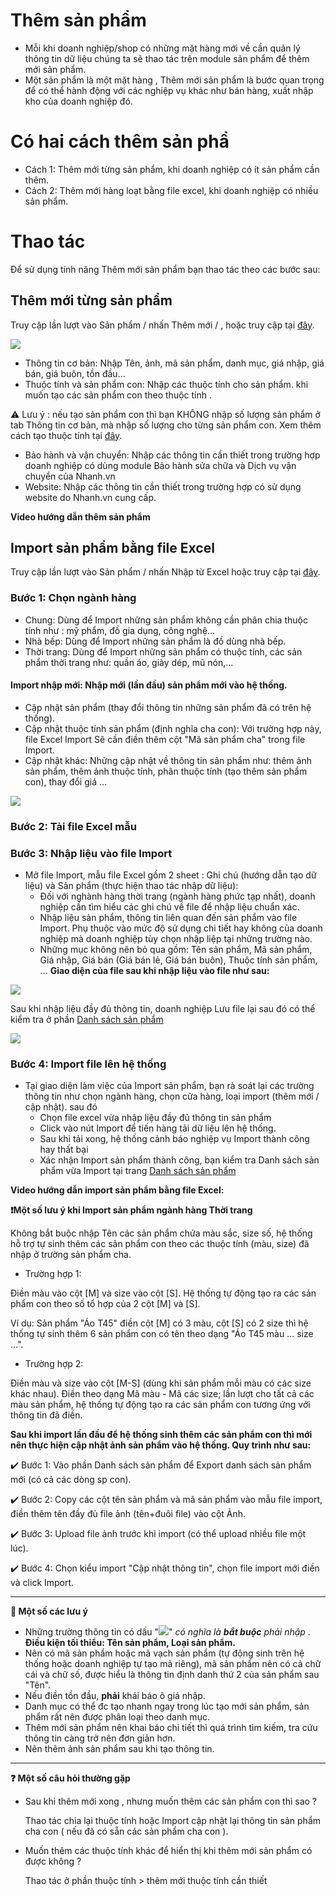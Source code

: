 # Thêm sản phẩm
* Mỗi khi doanh nghiệp/shop có những mặt hàng mới về cần quản lý thông tin dữ liệu chúng ta sẽ thao tác trên module sản phẩm để thêm mới sản phẩm.
* Một sản phẩm là một mặt hàng , Thêm mới sản phẩm là bước quan trọng để có thể hành động với các nghiệp vụ khác như bán hàng, xuất nhập kho của doanh nghiệp đó.
# Có hai cách thêm sản phẩ
* Cách 1: Thêm mới từng sản phẩm, khi doanh nghiệp có ít sản phẩm cần thêm.
* Cách 2: Thêm mới hàng loạt bằng file excel, khi doanh nghiệp có nhiều sản phẩm.
# Thao tác
Để sử dụng tính năng Thêm mới sản phẩm bạn thao tác theo các bước sau:
## Thêm mới từng sản phẩm
Truy cập lần lượt vào Sản phẩm / nhấn Thêm mới / , hoặc truy cập tại [đây](https://new.nhanh.vn/product/item/add).

![](https://raw.githubusercontent.com/nhanhapi/manual/master/docs/san-pham/img/sp-themsp-formdongian.png)

* Thông tin cơ bản: Nhập Tên, ảnh, mã sản phẩm, danh mục, giá nhập, giá bán, giá buôn, tồn đầu...
* Thuộc tính và sản phẩm con: Nhập các thuộc tính cho sản phẩm. khi muốn tạo các sản phẩm con theo thuộc tính . 

:warning: Lưu ý : nếu tạo sản phẩm con thì bạn KHÔNG nhập số lượng sản phẩm ở tab Thông tin cơ bản, mà nhập số lượng cho từng sản phẩm con. 
Xem thêm cách tạo thuộc tính tại [đây](https://manual.nhanh.vn/san-pham/them-san-pham/tao-thuoc-tinh-cho-san-pham).
* Bảo hành và vận chuyển: Nhập các thông tin cần thiết trong trường hợp doanh nghiệp có dùng module Bảo hành sửa chữa và Dịch vụ vận chuyển của Nhanh.vn
* Website: Nhập các thông tin cần thiết trong trường hợp có sử dụng website do Nhanh.vn cung cấp.

**Video hướng dẫn thêm sản phẩm**

## Import sản phẩm bằng file Excel
Truy cập lần lượt vào Sản phẩm / nhấn Nhập từ Excel  hoặc truy cập tại [đây](https://new.nhanh.vn/product/item/add?tab=excel).
### Bước 1: Chọn ngành hàng
* Chung: Dùng để Import những sản phẩm không cần phân chia thuộc tính như : mỹ phẩm, đồ gia dụng, công nghệ...
* Nhà bếp: Dùng để Import những sản phẩm là đồ dùng nhà bếp.
* Thời trang: Dùng để Import những sản phẩm có thuộc tính, các sản phẩm thời trang như: quần áo, giày dép, mũ nón,...

#### Import nhập mới: Nhập mới (lần đầu) sản phẩm mới vào hệ thống.
* Cập nhật sản phẩm (thay đổi thông tin những sản phẩm đã có trên hệ thống).
* Cập nhật thuộc tính sản phẩm (định nghĩa cha con): Với trường hợp này, file Excel Import Sẽ cần điền thêm cột "Mã sản phẩm cha" trong file Import.
* Cập nhật khác: Những cập nhật về thông tin sản phẩm như: thêm ảnh sản phẩm, thêm ảnh thuộc tính, phân thuộc tính (tạo thêm sản phẩm con), thay đổi giá ...

![](https://raw.githubusercontent.com/nhanhapi/manual/master/docs/san-pham/img/sp-themsp-excel-1.png)
 
### Bước 2: Tải file Excel mẫu
### Bước 3: Nhập liệu vào file Import
* Mở file Import, mẫu file Excel gồm 2 sheet : Ghi chú (hướng dẫn tạo dữ liệu) và Sản phẩm (thực hiện thao tác nhập dữ liệu):
  * Đối với nghành hàng thời trang (ngành hàng phức tạp nhất), doanh nghiệp cần tìm hiểu các ghi chú về file để nhập liệu chuẩn xác.
  * Nhập liệu sản phẩm, thông tin liên quan đến sản phẩm vào file Import. Phụ thuộc vào mức độ sử dụng chi tiết hay không của doanh nghiệp mà doanh nghiệp tùy chọn nhập liệp tại những trường nào. 
  * Những mục không nên bỏ qua gồm: Tên sản phẩm, Mã sản phẩm, Giá nhập, Giá bán (Giá bán lẻ, Giá bán buôn), Thuộc tính sản phẩm, ...
**Giao diện của file sau khi nhập liệu vào file như sau:**

![](https://github.com/nhanhapi/manual/blob/master/docs/san-pham/img/sp-themsp-excel-2.png)

Sau khi nhập liệu đầy đủ thông tin, doanh nghiệp Lưu file lại sau đó có thể kiểm tra ở phần [Danh sách sản phẩm](https://new.nhanh.vn/product/item/index)

![](https://github.com/nhanhapi/manual/blob/master/docs/san-pham/img/sp-themsp-dssp-new.png)

### Bước 4: Import file lên hệ thống
* Tại giao diện làm việc của Import sản phẩm, bạn rà soát lại các trường thông tin như chọn ngành hàng, chọn cửa hàng, loại import (thêm mới / cập nhật). sau đó
  * Chọn file excel vừa nhập liệu đầy đủ thông tin sản phẩm
  * Click vào nút Import để tiến hàng tải dữ liệu lên hệ thống.
  * Sau khi tải xong, hệ thống cảnh báo nghiệp vụ Import thành công hay thất bại
  * Xác nhận Import sản phẩm thành công, bạn kiểm tra Danh sách sản phẩm vừa Import tại trang [Danh sách sản phẩm](https://new.nhanh.vn/product/item/index)

**Video hướng dẫn import sản phẩm bằng file Excel:**

**:exclamation:Một số lưu ý khi Import sản phẩm ngành hàng Thời trang**

Không bắt buộc nhập Tên các sản phẩm chứa màu sắc, size số, hệ thống hỗ trợ tự sinh thêm các sản phẩm con theo các thuộc tính (màu, size) đã nhập ở trường sản phẩm cha. 

- Trường hợp 1: 

Điền màu vào cột [M] và size vào cột [S]. Hệ thống tự động tạo ra các sản phẩm con theo số tổ hợp của 2 cột [M] và [S].

Ví dụ: Sản phẩm "Áo T45" điền cột [M] có 3 màu, cột [S] có 2 size thì hệ thống tự sinh thêm 6 sản phẩm con có tên theo dạng "Áo T45 màu ... size ...".

- Trường hợp 2: 

Điền màu và size vào cột [M-S] (dùng khi sản phẩm mỗi màu có các size khác nhau). Điền theo dạng Mã màu - Mã các size; lần lượt cho tất cả các màu sản phẩm, hệ thống tự động tạo ra các sản phẩm con tương ứng với thông tin đã điền.

**Sau khi import lần đầu để hệ thống sinh thêm các sản phẩm con thì mới nên thực hiện cập nhật ảnh sản phẩm vào hệ thống. Quy trình như sau:**

 :heavy_check_mark: Bước 1: Vào phần Danh sách sản phẩm để Export danh sách sản phẩm mới (có cả các dòng sp con).
 
 :heavy_check_mark: Bước 2: Copy các cột tên sản phẩm và mã sản phẩm vào mẫu file import, điền thêm tên đầy đủ file ảnh (tên+đuôi file) vào cột Ảnh.
 
 :heavy_check_mark: Bước 3: Upload file ảnh trước khi import (có thể upload nhiều file một lúc).
 
 :heavy_check_mark: Bước 4: Chọn kiểu import "Cập nhật thông tin", chọn file import mới điền và click Import.

---
**:pushpin: Một số các lưu ý**
- Những trường thông tin có dấu "![](https://raw.githubusercontent.com/nhanhapi/manual/master/docs/san-pham/img/sao.png)" *có nghĩa là **bắt buộc** phải nhập* . **Điều kiện tối thiểu: Tên sản phẩm, Loại sản phẩm.**
- Nên có mã sản phẩm hoặc mã vạch sản phẩm (tự động sinh trên hệ thống hoặc doanh nghiệp tự tạo mã riêng), mã sản phẩm nên có cả chữ cái và chữ số, được hiểu là thông tin định danh thứ 2 của sản phẩm sau "Tên".
- Nếu điền tồn đầu, **phải** khái báo ô giá nhập.
- Danh mục có thể đc tạo nhanh ngay trong lúc tạo mới sản phẩm, sản phẩm  rất nên được phân loại theo danh mục.
- Thêm mới sản phẩm nên khai báo chi tiết thì quá trình tìm kiếm, tra cứu thông tin càng trở nên đơn giản hơn.
- Nên thêm ảnh sản phẩm sau khi tạo thông tin.
---
**:question: Một số câu hỏi thường gặp**
* Sau khi thêm mới xong , nhưng muốn thêm các sản phẩm con thì sao ?

  Thao tác chia lại thuộc tính hoặc Import cập nhật lại thông tin sản phẩm cha con ( nếu đã có sẵn các sản phẩm cha con ).
* Muốn thêm các thuộc tính khác để hiển thị khi thêm mới sản phẩm có được không ?

  Thao tác ở phần thuộc tính > thêm mới thuộc tính cần thiết


